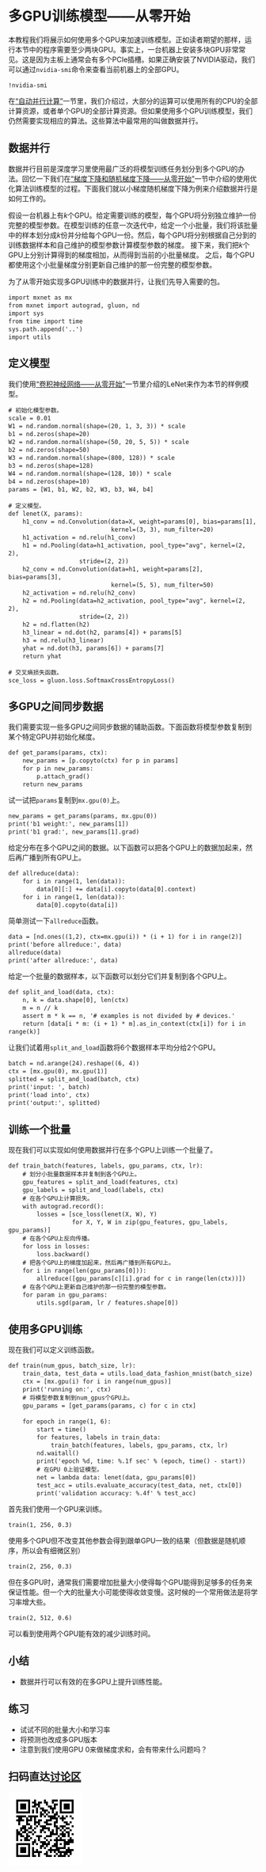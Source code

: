 # 多GPU训练模型——从零开始

本教程我们将展示如何使用多个GPU来加速训练模型。正如读者期望的那样，运行本节中的程序需要至少两块GPU。事实上，一台机器上安装多块GPU非常常见。这是因为主板上通常会有多个PCIe插槽。如果正确安装了NVIDIA驱动，我们可以通过`nvidia-smi`命令来查看当前机器上的全部GPU。

```{.python .input  n=1}
!nvidia-smi
```

在[“自动并行计算”](./auto-parallelism.md)一节里，我们介绍过，大部分的运算可以使用所有的CPU的全部计算资源，或者单个GPU的全部计算资源。但如果使用多个GPU训练模型，我们仍然需要实现相应的算法。这些算法中最常用的叫做数据并行。


## 数据并行

数据并行目前是深度学习里使用最广泛的将模型训练任务划分到多个GPU的办法。回忆一下我们在[“梯度下降和随机梯度下降——从零开始”](../chapter_optimization/gd-sgd-scratch.md)一节中介绍的使用优化算法训练模型的过程。下面我们就以小梯度随机梯度下降为例来介绍数据并行是如何工作的。

假设一台机器上有$k$个GPU。给定需要训练的模型，每个GPU将分别独立维护一份完整的模型参数。在模型训练的任意一次迭代中，给定一个小批量，我们将该批量中的样本划分成$k$份并分给每个GPU一份。然后，每个GPU将分别根据自己分到的训练数据样本和自己维护的模型参数计算模型参数的梯度。
接下来，我们把$k$个GPU上分别计算得到的梯度相加，从而得到当前的小批量梯度。
之后，每个GPU都使用这个小批量梯度分别更新自己维护的那一份完整的模型参数。

为了从零开始实现多GPU训练中的数据并行，让我们先导入需要的包。

```{.python .input}
import mxnet as mx
from mxnet import autograd, gluon, nd
import sys
from time import time
sys.path.append('..')
import utils
```

## 定义模型

我们使用[“卷积神经网络——从零开始”](../chapter_convolutional-neural-networks/cnn-scratch.md)一节里介绍的LeNet来作为本节的样例模型。

```{.python .input  n=2}
# 初始化模型参数。
scale = 0.01
W1 = nd.random.normal(shape=(20, 1, 3, 3)) * scale
b1 = nd.zeros(shape=20)
W2 = nd.random.normal(shape=(50, 20, 5, 5)) * scale
b2 = nd.zeros(shape=50)
W3 = nd.random.normal(shape=(800, 128)) * scale
b3 = nd.zeros(shape=128)
W4 = nd.random.normal(shape=(128, 10)) * scale
b4 = nd.zeros(shape=10)
params = [W1, b1, W2, b2, W3, b3, W4, b4]

# 定义模型。
def lenet(X, params):
    h1_conv = nd.Convolution(data=X, weight=params[0], bias=params[1],
                             kernel=(3, 3), num_filter=20)
    h1_activation = nd.relu(h1_conv)
    h1 = nd.Pooling(data=h1_activation, pool_type="avg", kernel=(2, 2),
                    stride=(2, 2))
    h2_conv = nd.Convolution(data=h1, weight=params[2], bias=params[3],
                             kernel=(5, 5), num_filter=50)
    h2_activation = nd.relu(h2_conv)
    h2 = nd.Pooling(data=h2_activation, pool_type="avg", kernel=(2, 2),
                    stride=(2, 2))
    h2 = nd.flatten(h2)
    h3_linear = nd.dot(h2, params[4]) + params[5]
    h3 = nd.relu(h3_linear)
    yhat = nd.dot(h3, params[6]) + params[7]
    return yhat

# 交叉熵损失函数。
sce_loss = gluon.loss.SoftmaxCrossEntropyLoss()
```

## 多GPU之间同步数据

我们需要实现一些多GPU之间同步数据的辅助函数。下面函数将模型参数复制到某个特定GPU并初始化梯度。

```{.python .input  n=3}
def get_params(params, ctx):
    new_params = [p.copyto(ctx) for p in params]
    for p in new_params:
        p.attach_grad()
    return new_params
```

试一试把`params`复制到`mx.gpu(0)`上。

```{.python .input}
new_params = get_params(params, mx.gpu(0))
print('b1 weight:', new_params[1])
print('b1 grad:', new_params[1].grad)
```

给定分布在多个GPU之间的数据。以下函数可以把各个GPU上的数据加起来，然后再广播到所有GPU上。

```{.python .input  n=4}
def allreduce(data):
    for i in range(1, len(data)):
        data[0][:] += data[i].copyto(data[0].context)
    for i in range(1, len(data)):
        data[0].copyto(data[i])
```

简单测试一下`allreduce`函数。

```{.python .input}
data = [nd.ones((1,2), ctx=mx.gpu(i)) * (i + 1) for i in range(2)]
print('before allreduce:', data)
allreduce(data)
print('after allreduce:', data)
```

给定一个批量的数据样本，以下函数可以划分它们并复制到各个GPU上。

```{.python .input  n=5}
def split_and_load(data, ctx):
    n, k = data.shape[0], len(ctx)
    m = n // k
    assert m * k == n, '# examples is not divided by # devices.'
    return [data[i * m: (i + 1) * m].as_in_context(ctx[i]) for i in range(k)]
```

让我们试着用`split_and_load`函数将6个数据样本平均分给2个GPU。

```{.python .input}
batch = nd.arange(24).reshape((6, 4))
ctx = [mx.gpu(0), mx.gpu(1)]
splitted = split_and_load(batch, ctx)
print('input: ', batch)
print('load into', ctx)
print('output:', splitted)
```

## 训练一个批量

现在我们可以实现如何使用数据并行在多个GPU上训练一个批量了。

```{.python .input  n=6}
def train_batch(features, labels, gpu_params, ctx, lr):
    # 划分小批量数据样本并复制到各个GPU上。
    gpu_features = split_and_load(features, ctx)
    gpu_labels = split_and_load(labels, ctx)
    # 在各个GPU上计算损失。
    with autograd.record():
        losses = [sce_loss(lenet(X, W), Y)
                  for X, Y, W in zip(gpu_features, gpu_labels, gpu_params)]
    # 在各个GPU上反向传播。
    for loss in losses:
        loss.backward()
    # 把各个GPU上的梯度加起来，然后再广播到所有GPU上。
    for i in range(len(gpu_params[0])):
        allreduce([gpu_params[c][i].grad for c in range(len(ctx))])
    # 在各个GPU上更新自己维护的那一份完整的模型参数。
    for param in gpu_params:
        utils.sgd(param, lr / features.shape[0])
```

## 使用多GPU训练

现在我们可以定义训练函数。

```{.python .input  n=7}
def train(num_gpus, batch_size, lr):
    train_data, test_data = utils.load_data_fashion_mnist(batch_size)
    ctx = [mx.gpu(i) for i in range(num_gpus)]
    print('running on:', ctx)
    # 将模型参数复制到num_gpus个GPU上。
    gpu_params = [get_params(params, c) for c in ctx]

    for epoch in range(1, 6):
        start = time()
        for features, labels in train_data:
            train_batch(features, labels, gpu_params, ctx, lr)
        nd.waitall()
        print('epoch %d, time: %.1f sec' % (epoch, time() - start))
        # 在GPU 0上验证模型。
        net = lambda data: lenet(data, gpu_params[0])
        test_acc = utils.evaluate_accuracy(test_data, net, ctx[0])
        print('validation accuracy: %.4f' % test_acc)
```

首先我们使用一个GPU来训练。

```{.python .input  n=8}
train(1, 256, 0.3)
```

使用多个GPU但不改变其他参数会得到跟单GPU一致的结果（但数据是随机顺序，所以会有细微区别）

```{.python .input  n=9}
train(2, 256, 0.3)
```

但在多GPU时，通常我们需要增加批量大小使得每个GPU能得到足够多的任务来保证性能。但一个大的批量大小可能使得收敛变慢。这时候的一个常用做法是将学习率增大些。

```{.python .input  n=10}
train(2, 512, 0.6)
```

可以看到使用两个GPU能有效的减少训练时间。

## 小结

* 数据并行可以有效的在多GPU上提升训练性能。

## 练习

* 试试不同的批量大小和学习率
* 将预测也改成多GPU版本
* 注意到我们使用GPU 0来做梯度求和，会有带来什么问题吗？

## 扫码直达[讨论区](https://discuss.gluon.ai/t/topic/1884)

![](../img/qr_multiple-gpus-scratch.svg)
